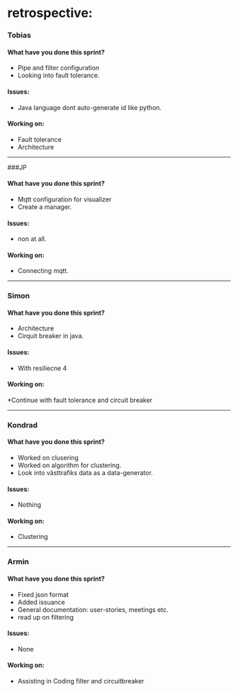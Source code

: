 # retrospective:

### Tobias
#### What have you done this sprint?
* Pipe and filter configuration
* Looking into fault tolerance. 
#### Issues: 
* Java language dont auto-generate id like python. 
#### Working on: 
* Fault tolerance
* Architecture
_________

###JP
#### What have you done this sprint? 
* Mqtt configuration for visualizer
* Create a manager.
#### Issues:
* non at all.
#### Working on:
* Connecting mqtt.
_________

### Simon 
#### What have you done this sprint? 
* Architecture 
* Cirquit breaker in java. 
#### Issues: 
* With resiliecne 4
#### Working on:
*Continue with fault tolerance and circuit breaker
_________

### Kondrad
#### What have you done this sprint?  
* Worked on clusering
* Worked on algorithm for clustering.
* Look into västtrafiks data as a data-generator.
#### Issues: 
* Nothing
#### Working on: 
* Clustering
_________

### Armin
#### What have you done this sprint? 
* Fixed json format
* Added issuance
* General documentation: user-stories, meetings etc.
* read up on filtering
#### Issues:
* None
#### Working on: 
* Assisting in Coding filter and circuitbreaker
